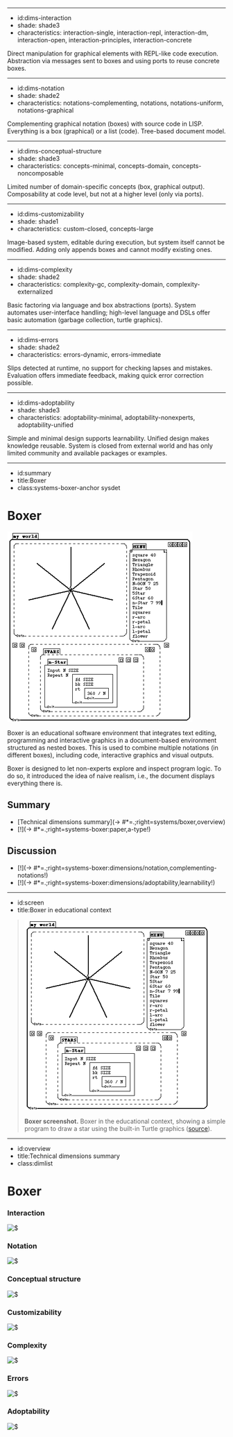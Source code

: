 ----------------------------------------------------------------------------------------------------
- id:dims-interaction
- shade: shade3
- characteristics: interaction-single, interaction-repl, interaction-dm, interaction-open, interaction-principles, interaction-concrete

Direct manipulation for graphical elements with REPL-like code execution.
Abstraction via messages sent to boxes and using ports to reuse concrete boxes.

----------------------------------------------------------------------------------------------------
- id:dims-notation
- shade: shade2
- characteristics: notations-complementing, notations, notations-uniform, notations-graphical

Complementing graphical notation (boxes) with source code in LISP.
Everything is a box (graphical) or a list (code). Tree-based document model.

----------------------------------------------------------------------------------------------------
- id:dims-conceptual-structure
- shade: shade3
- characteristics: concepts-minimal, concepts-domain, concepts-noncomposable

Limited number of domain-specific concepts (box, graphical output).
Composability at code level, but not at a higher level (only via ports). 

----------------------------------------------------------------------------------------------------
- id:dims-customizability
- shade: shade1
- characteristics: custom-closed, concepts-large

Image-based system, editable during execution, but system itself cannot be modified.
Adding only appends boxes and cannot modify existing ones.

----------------------------------------------------------------------------------------------------
- id:dims-complexity
- shade: shade2
- characteristics: complexity-gc, complexity-domain, complexity-externalized

Basic factoring via language and box abstractions (ports). System automates user-interface 
handling; high-level language and DSLs offer basic automation (garbage collection, turtle graphics).

----------------------------------------------------------------------------------------------------
- id:dims-errors
- shade: shade2
- characteristics: errors-dynamic, errors-immediate

Slips detected at runtime, no support for checking lapses and mistakes.
Evaluation offers immediate feedback, making quick error correction possible.

----------------------------------------------------------------------------------------------------
- id:dims-adoptability
- shade: shade3
- characteristics: adoptability-minimal, adoptability-nonexperts, adoptability-unified

Simple and minimal design supports learnability. Unified design makes knowledge reusable.
System is closed from external world and has only limited community and available packages or examples.

----------------------------------------------------------------------------------------------------
- id:summary
- title:Boxer
- class:systems-boxer-anchor sysdet

# Boxer

[![](img/sys/boxer.gif)](#image=systems/boxer,screen)

Boxer is an educational software environment that integrates text editing, programming and interactive
graphics in a document-based environment structured as nested boxes. This is used to combine multiple
notations (in different boxes), including code, interactive graphics and visual outputs.

Boxer is designed to let non-experts explore and inspect program logic. To do so, it
introduced the idea of naive realism, i.e., the document displays everything there is. 

## Summary

- [Technical dimensions summary](-> #*=.;right=systems/boxer,overview)
- [!](-> #*=.;right=systems-boxer:paper,a-type!)

## Discussion

- [!](-> #*=.;right=systems-boxer:dimensions/notation,complementing-notations!)
- [!](-> #*=.;right=systems-boxer:dimensions/adoptability,learnability!)

----------------------------------------------------------------------------------------------------
- id:screen
- title:Boxer in educational context

> ![Boxer screenshot](img/sys/boxer.gif)
> 
> **Boxer screenshot.** Boxer in the educational context, showing a simple program to draw a star using the built-in Turtle graphics
> ([source](https://www.mathed.page/t-and-m/turtle-and-mouse.html)).

----------------------------------------------------------------------------------------------------
- id:overview
- title:Technical dimensions summary
- class:dimlist

# Boxer

### Interaction

![$](systems/boxer,dims-interaction)

### Notation

![$](systems/boxer,dims-notation)

### Conceptual structure

![$](systems/boxer,dims-conceptual-structure)

### Customizability

![$](systems/boxer,dims-customizability)

### Complexity

![$](systems/boxer,dims-complexity)

### Errors

![$](systems/boxer,dims-errors)

### Adoptability

![$](systems/boxer,dims-adoptability)
